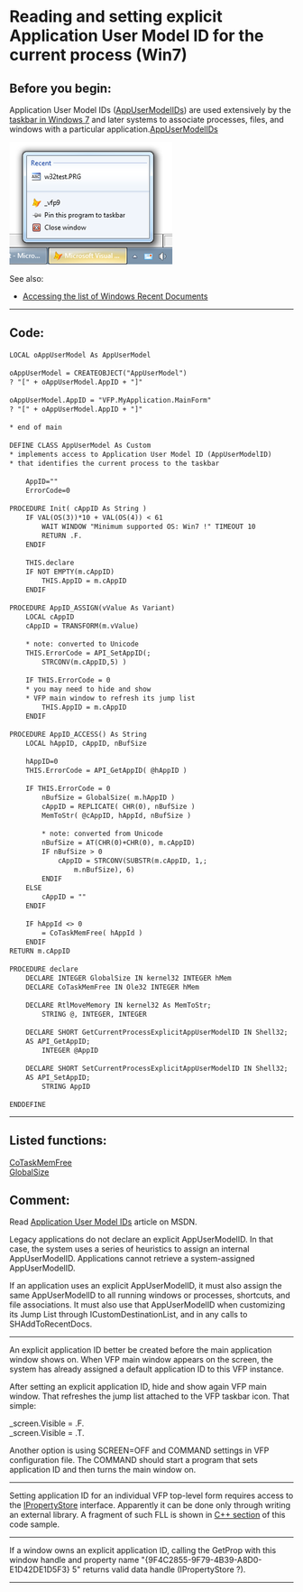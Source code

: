 <link rel="stylesheet" type="text/css" href="../css/win32api.css">  
<link rel="stylesheet" href="https://cdnjs.cloudflare.com/ajax/libs/font-awesome/4.7.0/css/font-awesome.min.css">

# Reading and setting explicit Application User Model ID for the current process (Win7)

## Before you begin:
Application User Model IDs (<a href="http://msdn.microsoft.com/en-us/library/dd378459(v=vs.85).aspx">AppUserModelIDs</a>) are used extensively by the <a href="http://windows.microsoft.com/en-CA/windows7/products/features/windows-taskbar">taskbar in Windows 7</a> and later systems to associate processes, files, and windows with a particular application.[AppUserModelIDs](sample_000.md)  

![](../images/jumplistvfp.png)  


See also:

* [Accessing the list of Windows Recent Documents](sample_094.md)  
  
***  


## Code:
```foxpro  
LOCAL oAppUserModel As AppUserModel

oAppUserModel = CREATEOBJECT("AppUserModel")
? "[" + oAppUserModel.AppID + "]"

oAppUserModel.AppID = "VFP.MyApplication.MainForm"
? "[" + oAppUserModel.AppID + "]"

* end of main

DEFINE CLASS AppUserModel As Custom
* implements access to Application User Model ID (AppUserModelID)
* that identifies the current process to the taskbar

	AppID=""
	ErrorCode=0

PROCEDURE Init( cAppID As String )
	IF VAL(OS(3))*10 + VAL(OS(4)) < 61
		WAIT WINDOW "Minimum supported OS: Win7 !" TIMEOUT 10
		RETURN .F.
	ENDIF

	THIS.declare
	IF NOT EMPTY(m.cAppID)
		THIS.AppID = m.cAppID
	ENDIF

PROCEDURE AppID_ASSIGN(vValue As Variant)
	LOCAL cAppID
	cAppID = TRANSFORM(m.vValue)

	* note: converted to Unicode
	THIS.ErrorCode = API_SetAppID(;
		STRCONV(m.cAppID,5) )

	IF THIS.ErrorCode = 0
	* you may need to hide and show
	* VFP main window to refresh its jump list
		THIS.AppID = m.cAppID
	ENDIF

PROCEDURE AppID_ACCESS() As String
	LOCAL hAppID, cAppID, nBufSize

	hAppID=0
	THIS.ErrorCode = API_GetAppID( @hAppID )
	
	IF THIS.ErrorCode = 0
		nBufSize = GlobalSize( m.hAppID )
		cAppID = REPLICATE( CHR(0), nBufSize )
		MemToStr( @cAppID, hAppId, nBufSize )
		
		* note: converted from Unicode
		nBufSize = AT(CHR(0)+CHR(0), m.cAppID)
		IF nBufSize > 0
			cAppID = STRCONV(SUBSTR(m.cAppID, 1,;
				m.nBufSize), 6)
		ENDIF
	ELSE
		cAppID = ""
	ENDIF

	IF hAppId <> 0
		= CoTaskMemFree( hAppId )
	ENDIF
RETURN m.cAppID

PROCEDURE declare
	DECLARE INTEGER GlobalSize IN kernel32 INTEGER hMem
	DECLARE CoTaskMemFree IN Ole32 INTEGER hMem

	DECLARE RtlMoveMemory IN kernel32 As MemToStr;
		STRING @, INTEGER, INTEGER

	DECLARE SHORT GetCurrentProcessExplicitAppUserModelID IN Shell32;
	AS API_GetAppID;
		INTEGER @AppID

	DECLARE SHORT SetCurrentProcessExplicitAppUserModelID IN Shell32;
	AS API_SetAppID;
		STRING AppID

ENDDEFINE  
```  
***  


## Listed functions:
[CoTaskMemFree](../libraries/ole32/CoTaskMemFree.md)  
[GlobalSize](../libraries/kernel32/GlobalSize.md)  

## Comment:
Read <a href="http://msdn.microsoft.com/en-us/library/dd378459(v=vs.85).aspx">Application User Model IDs</a> article on MSDN.  
  
Legacy applications do not declare an explicit AppUserModelID. In that case, the system uses a series of heuristics to assign an internal AppUserModelID.  Applications cannot retrieve a system-assigned AppUserModelID.  
  
If an application uses an explicit AppUserModelID, it must also assign the same AppUserModelID to all running windows or processes, shortcuts, and file associations. It must also use that AppUserModelID when customizing its Jump List through ICustomDestinationList, and in any calls to SHAddToRecentDocs.  
  
* * *  
An explicit application ID better be created before the main application window shows on. When VFP main window appears on the screen, the system has already assigned a default application ID to this VFP instance.  
  
After setting an explicit application ID, hide and show again VFP main window. That refreshes the jump list attached to the VFP taskbar icon. That simple:<div class="precode">_screen.Visible = .F.  
_screen.Visible = .T.  
</div>  
Another option is using SCREEN=OFF and COMMAND settings in VFP configuration file. The COMMAND should start a program that sets application ID and then turns the main window on.  
  
* * *  
Setting application ID for an individual VFP top-level form requires access to the <a href="http://msdn.microsoft.com/en-us/library/bb761474(v=vs.85).aspx">IPropertyStore</a> interface. Apparently it can be done only through writing an external library. A fragment of such FLL is shown in <a href="?example=38&ver=vcpp">C++ section</a> of this code sample.  
  
* * *  
If a window owns an explicit application ID, calling the GetProp with this window handle and property name "{9F4C2855-9F79-4B39-A8D0-E1D42DE1D5F3} 5" returns valid data handle (IPropertyStore ?).  
  
***  


